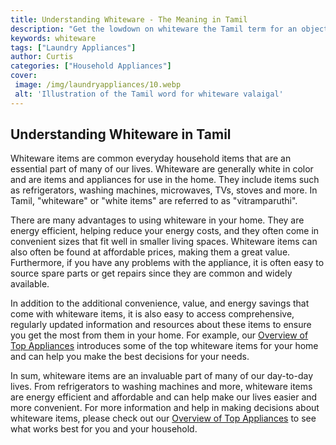 ```yaml
---
title: Understanding Whiteware - The Meaning in Tamil
description: "Get the lowdown on whiteware the Tamil term for an object or object categories Find out its history the context in culture and its use in socio-economic order"
keywords: whiteware
tags: ["Laundry Appliances"]
author: Curtis
categories: ["Household Appliances"]
cover: 
 image: /img/laundryappliances/10.webp
 alt: 'Illustration of the Tamil word for whiteware valaigal'
---
```

## Understanding Whiteware in Tamil

Whiteware items are common everyday household items that are an essential part of many of our lives. Whiteware are generally white in color and are items and appliances for use in the home. They include items such as refrigerators, washing machines, microwaves, TVs, stoves and more. In Tamil, "whiteware" or "white items" are referred to as "vitramparuthi". 
 
There are many advantages to using whiteware in your home. They are energy efficient, helping reduce your energy costs, and they often come in convenient sizes that fit well in smaller living spaces. Whiteware items can also often be found at affordable prices, making them a great value. Furthermore, if you have any problems with the appliance, it is often easy to source spare parts or get repairs since they are common and widely available. 

In addition to the additional convenience, value, and energy savings that come with whiteware items, it is also easy to access comprehensive, regularly updated information and resources about these items to ensure you get the most from them in your home. For example, our [Overview of Top Appliances](./pages/appliance-overview) introduces some of the top whiteware items for your home and can help you make the best decisions for your needs. 

In sum, whiteware items are an invaluable part of many of our day-to-day lives. From refrigerators to washing machines and more, whiteware items are energy efficient and affordable and can help make our lives easier and more convenient. For more information and help in making decisions about whiteware items, please check out our [Overview of Top Appliances](./pages/appliance-overview) to see what works best for you and your household.
